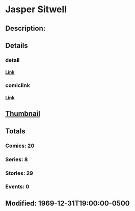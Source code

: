 # Jasper Sitwell
## Description: 
## Details
### detail
#### [Link](http://marvel.com/characters/2765/jasper_sitwell?utm_campaign=apiRef&utm_source=d8455188da2836f893171a8a63981172)
### comiclink
#### [Link](http://marvel.com/comics/characters/1009597/jasper_sitwell?utm_campaign=apiRef&utm_source=d8455188da2836f893171a8a63981172)
## [Thumbnail](http://i.annihil.us/u/prod/marvel/i/mg/b/40/image_not_available.jpg)
## Totals
### Comics: 20
### Series: 8
### Stories: 29
### Events: 0
## Modified: 1969-12-31T19:00:00-0500